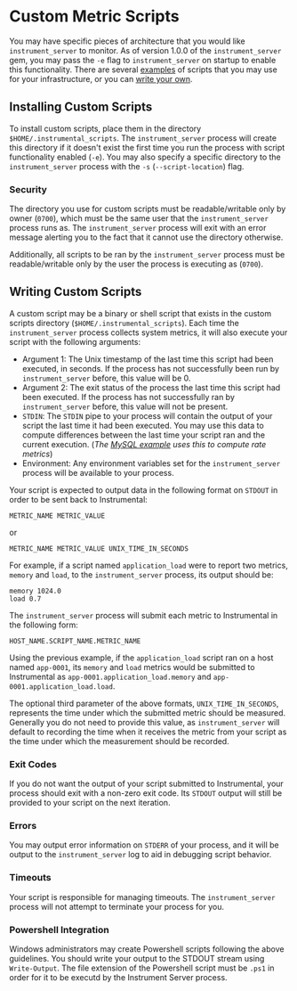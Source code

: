# Custom Metric Scripts

You may have specific pieces of architecture that you would like `instrument_server` to monitor. As of version 1.0.0 of the `instrument_server` gem, you may pass the `-e` flag to `instrument_server` on startup to enable this functionality. There are several [examples](examples/) of scripts that you may use for your infrastructure, or you can [write your own](#writing_custom_scripts).

## Installing Custom Scripts

To install custom scripts, place them in the directory `$HOME/.instrumental_scripts`. The `instrument_server` process will create this directory if it doesn't exist the first time you run the process with script functionality enabled (`-e`). You may also specify a specific directory to the `instrument_server` process with the `-s` (`--script-location`) flag.

### Security


The directory you use for custom scripts must be readable/writable only by owner (`0700`), which must be the same user that the `instrument_server` process runs as. The `instrument_server` process will exit with an error message alerting you to the fact that it cannot use the directory otherwise.

Additionally, all scripts to be ran by the `instrument_server` process must be readable/writable only by the user the process is executing as (`0700`).

## <a name="writing_custom_scripts"></a> Writing Custom Scripts

A custom script may be a binary or shell script that exists in the custom scripts directory (`$HOME/.instrumental_scripts`). Each time the `instrument_server` process collects system metrics, it will also execute your script with the following arguments:

* Argument 1: The Unix timestamp of the last time this script had been executed, in seconds. If the process has not successfully been run by `instrument_server` before, this value will be 0.
* Argument 2: The exit status of the process the last time this script had been executed. If the process has not successfully ran by `instrument_server` before, this value will not be present.
* `STDIN`: The `STDIN` pipe to your process will contain the output of your script the last time it had been executed. You may use this data to compute differences between the last time your script ran and the current execution. (_The [MySQL example](examples/mysql/mysql_status.rb) uses this to compute rate metrics_)
* Environment: Any environment variables set for the `instrument_server` process will be available to your process.

Your script is expected to output data in the following format on `STDOUT` in order to be sent back to Instrumental:

```
METRIC_NAME METRIC_VALUE
```

or

```
METRIC_NAME METRIC_VALUE UNIX_TIME_IN_SECONDS
```

For example, if a script named `application_load` were to report two metrics, `memory` and `load`, to the `instrument_server` process, its output should be:

```
memory 1024.0
load 0.7
```

The `instrument_server` process will submit each metric to Instrumental in the following form:

```
HOST_NAME.SCRIPT_NAME.METRIC_NAME
```

Using the previous example, if the `application_load` script ran on a host named `app-0001`, its `memory` and `load` metrics would be submitted to Instrumental as `app-0001.application_load.memory` and `app-0001.application_load.load`.

The optional third parameter of the above formats, `UNIX_TIME_IN_SECONDS`, represents the time under which the submitted metric should be measured. Generally you do not need to provide this value, as `instrument_server` will default to recording the time when it receives the metric from your script as the time under which the measurement should be recorded.

### Exit Codes

If you do not want the output of your script submitted to Instrumental, your process should exit with a non-zero exit code. Its `STDOUT` output will still be provided to your script on the next iteration.

### Errors

You may output error information on `STDERR` of your process, and it will be output to the `instrument_server` log to aid in debugging script behavior.

### Timeouts

Your script is responsible for managing timeouts. The `instrument_server` process will not attempt to terminate your process for you.

### Powershell Integration

Windows administrators may create Powershell scripts following the above guidelines. You should write your output to the STDOUT stream using `Write-Output`. The file extension of the Powershell script must be `.ps1` in order for it to be executd by the Instrument Server process.
